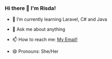 ### Hi there 👋 I'm Risda!

<!--
**radrish/radrish** is a ✨ _special_ ✨ repository because its `README.md` (this file) appears on your GitHub profile.

Here are some ideas to get you started:
-->

<!--
- 🔭 I’m currently working on ...
-->
- 🌱 I’m currently learning Laravel, C# and Java

<!--
- 👯 I’m looking to collaborate on ...
- 🤔 I’m looking for help with ...
-->

- 💬 Ask me about anything
- 📫 How to reach me: 
  <a href="mailto:radrisaaa@gmail.com">My Email!</a>  </br>

- 😄 Pronouns: She/Her


